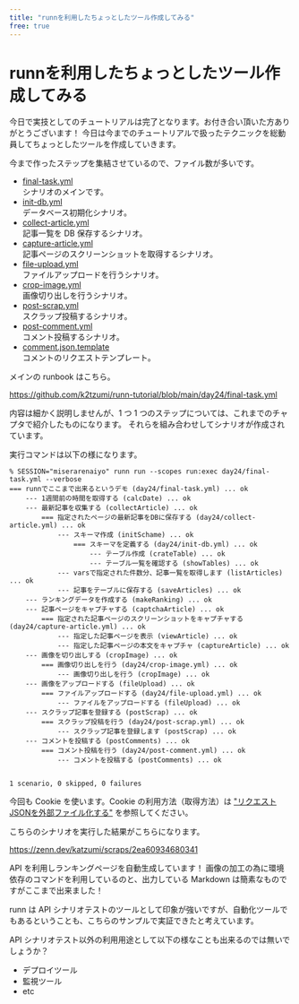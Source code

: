 ```yaml
---
title: "runnを利用したちょっとしたツール作成してみる"
free: true
---
```


# runnを利用したちょっとしたツール作成してみる

今日で実技としてのチュートリアルは完了となります。お付き合い頂いた方ありがとうございます！
今日は今までのチュートリアルで扱ったテクニックを総動員してちょっとしたツールを作成していきます。

今まで作ったステップを集結させているので、ファイル数が多いです。

* [final-task.yml](https://github.com/k2tzumi/runn-tutorial/blob/main/day24/final-task.yml)  
シナリオのメインです。
* [init-db.yml](https://github.com/k2tzumi/runn-tutorial/blob/main/day24/init-db.yml)  
データベース初期化シナリオ。
* [collect-article.yml](https://github.com/k2tzumi/runn-tutorial/blob/main/day24/collect-article.yml)  
記事一覧を DB 保存するシナリオ。
* [capture-article.yml](https://github.com/k2tzumi/runn-tutorial/blob/main/day24/capture-article.yml)  
記事ページのスクリーンショットを取得するシナリオ。
* [file-upload.yml](https://github.com/k2tzumi/runn-tutorial/blob/main/day24/file-upload.yml)  
ファイルアップロードを行うシナリオ。
* [crop-image.yml](https://github.com/k2tzumi/runn-tutorial/blob/main/day24/crop-image.yml)  
画像切り出しを行うシナリオ。
* [post-scrap.yml](https://github.com/k2tzumi/runn-tutorial/blob/main/day24/post-scrap.yml)  
スクラップ投稿するシナリオ。
* [post-comment.yml](https://github.com/k2tzumi/runn-tutorial/blob/main/day24/post-comment.yml)  
コメント投稿するシナリオ。
* [comment.json.template](https://github.com/k2tzumi/runn-tutorial/blob/main/day24/comment.json.template)  
コメントのリクエストテンプレート。

メインの runbook はこちら。

https://github.com/k2tzumi/runn-tutorial/blob/main/day24/final-task.yml

内容は細かく説明しませんが、1 つ 1 つのステップについては、これまでのチャプタで紹介したものになります。
それらを組み合わせしてシナリオが作成されています。

実行コマンドは以下の様になります。

```console
% SESSION="miserarenaiyo" runn run --scopes run:exec day24/final-task.yml --verbose
=== runnでここまで出来るというデモ (day24/final-task.yml) ... ok
    --- 1週間前の時間を取得する (calcDate) ... ok
    --- 最新記事を収集する (collectArticle) ... ok
        === 指定されたページの最新記事をDBに保存する (day24/collect-article.yml) ... ok
            --- スキーマ作成 (initSchame) ... ok
                === スキーマを定義する (day24/init-db.yml) ... ok
                    --- テーブル作成 (crateTable) ... ok
                    --- テーブル一覧を確認する (showTables) ... ok
            --- varsで指定された件数分、記事一覧を取得します (listArticles) ... ok
            --- 記事をテーブルに保存する (saveArticles) ... ok
    --- ランキングデータを作成する (makeRanking) ... ok
    --- 記事ページをキャプチャする (captchaArticle) ... ok
        === 指定された記事ページのスクリーンショットをキャプチャする (day24/capture-article.yml) ... ok
            --- 指定した記事ページを表示 (viewArticle) ... ok
            --- 指定した記事ページの本文をキャプチャ (captureArticle) ... ok
    --- 画像を切り出しする (cropImage) ... ok
        === 画像切り出しを行う (day24/crop-image.yml) ... ok
            --- 画像切り出しを行う (cropImage) ... ok
    --- 画像をアップロードする (fileUpload) ... ok
        === ファイルアップロードする (day24/file-upload.yml) ... ok
            --- ファイルをアップロードする (fileUpload) ... ok
    --- スクラップ記事を登録する (postScrap) ... ok
        === スクラップ投稿を行う (day24/post-scrap.yml) ... ok
            --- スクラップ記事を登録します (postScrap) ... ok
    --- コメントを投稿する (postComments) ... ok
        === コメント投稿を行う (day24/post-comment.yml) ... ok
            --- コメントを投稿する (postComments) ... ok


1 scenario, 0 skipped, 0 failures
```

今回も Cookie を使います。Cookie の利用方法（取得方法）は ["リクエストJSONを外部ファイル化する"](https://zenn.dev/katzumi/books/runn-tutorial/viewer/json) を参照してください。

こちらのシナリオを実行した結果がこちらになります。

https://zenn.dev/katzumi/scraps/2ea60934680341


API を利用しランキングページを自動生成しています！
画像の加工の為に環境依存のコマンドを利用しているのと、出力している Markdown は簡素なものですがここまで出来ました！

runn は API シナリオテストのツールとして印象が強いですが、自動化ツールでもあるということも、こちらのサンプルで実証できたと考えています。

API シナリオテスト以外の利用用途として以下の様なことも出来るのでは無いでしょうか？

* デプロイツール
* 監視ツール
* etc
